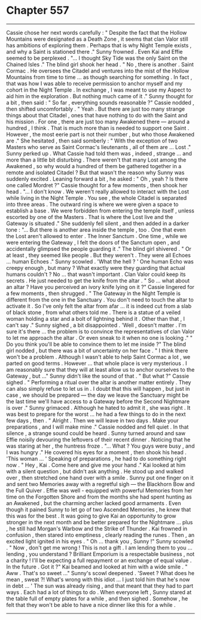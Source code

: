 
# Chapter 557


---

Cassie chose her next words carefully :
" Despite the fact that the Hollow Mountains were designated as a Death Zone , it seems that clan Valor still has ambitions of exploring them . Perhaps that is why Night Temple exists , and why a Saint is stationed there ."
Sunny frowned . Even Kai and Effie seemed to be perplexed .
"... I thought Sky Tide was the only Saint on the Chained Isles ."
The blind girl shook her head .
" No , there is another . Saint Cormac . He oversees the Citadel and ventures into the mist of the Hollow Mountains from time to time ... as though searching for something . In fact , that was how I was able to receive permission to anchor myself and my cohort in the Night Temple . In exchange , I was meant to use my Aspect to aid him in the exploration . But nothing much came of it ."
Sunny thought for a bit , then said :
" So far , everything sounds reasonable ?"
Cassie nodded , then shifted uncomfortably .
" Yeah . But there are just too many strange things about that Citadel , ones that have nothing to do with the Saint and his mission . For one , there are just too many Awakened there — around a hundred , I think . That is much more than is needed to support one Saint . However , the most eerie part is not their number , but who those Awakened are ."
She hesitated , then said somberly :
" With the exception of two Masters who serve as Saint Cormac's lieutenants , all of them are … Lost ."
Sunny perked up .
What Cassie had told them was , indeed , strange … and more than a little bit disturbing . There weren't that many Lost among the Awakened , so why would a hundred of them be gathered together in a remote and isolated Citadel ?
But that wasn't the reason why Sunny was suddenly excited . Leaning forward a bit , he asked :
" Oh , yeah ? Is there one called Mordret ?"
Cassie thought for a few moments , then shook her head .
"... I don't know . We weren't really allowed to interact with the Lost while living in the Night Temple . You see , the whole Citadel is separated into three areas . The outward ring is where we were given a space to establish a base . We were forbidden from entering the temple itself , unless escorted by one of the Masters . That is where the Lost live and the Gateway is situated ."
She suddenly fell silent , and then added in a darker tone :
"... But there is another area inside the temple , too . One that even the Lost aren't allowed to enter . The Inner Sanctum . One time , while we were entering the Gateway , I felt the doors of the Sanctum open , and accidentally glimpsed the people guarding it ."
The blind girl shivered .
" Or at least , they seemed like people . But they weren't . They were all Echoes … human Echoes ."
Sunny scowled .
'What the hell ? '
One human Echo was creepy enough , but many ? What exactly were they guarding that actual humans couldn't ?
No … that wasn't important . Clan Valor could keep its secrets . He just needed to get the knife from the altar .
" So … what about an altar ? Have you perceived an ivory knife lying on it ?"
Cassie lingered for a few moments , then shrugged .
" The Gateway in the Night Temple is different from the one in the Sanctuary . You don't need to touch the altar to activate it . So I've only felt the altar from afar … it is indeed cut from a slab of black stone , from what others told me . There is a statue of a veiled woman holding a star and a bolt of lightning behind it . Other than that , I can't say ."
Sunny sighed , a bit disappointed .
'Well , doesn't matter . I'm sure it's there … the problem is to convince the representatives of clan Valor to let me approach the altar . Or even sneak to it when no one is looking ."
" Do you think you'll be able to convince them to let me inside ?"
The blind girl nodded , but there was a bit of uncertainty on her face .
" I think there won't be a problem . Although I wasn't able to help Saint Cormac a lot , we parted on good terms . However … that whole place is very mysterious . I am reasonably sure that they will at least allow us to anchor ourselves to the Gateway , but …"
Sunny didn't like the sound of that .
" But what ?"
Cassie sighed .
" Performing a ritual over the altar is another matter entirely . They can also simply refuse to let us in . I doubt that this will happen , but just in case , we should be prepared — the day we leave the Sanctuary might be the last time we'll have access to a Gateway before the Second Nightmare is over ."
Sunny grimaced .
Although he hated to admit it , she was right . It was best to prepare for the worst … he had a few things to do in the next few days , then .
" Alright . Then we will leave in two days . Make your preparations , and I will make mine ."
Cassie nodded and fell quiet .
In that silence , a strange sound could be heard . Sunny turned around and saw Effie noisily devouring the leftovers of their recent dinner . Noticing that he was staring at her , the huntress froze .
"... What ? You guys were busy , and I was hungry ."
He covered his eyes for a moment , then shook his head .
'This woman ... '
Speaking of preparations , he had to do something right now .
" Hey , Kai . Come here and give me your hand ."
Kai looked at him with a silent question , but didn't ask anything . He stood up and walked over , then stretched one hand over with a smile .
Sunny put one finger on it and sent two Memories away with a regretful sigh — the Blackhorn Bow and the Full Quiver . Effie was well - equipped with powerful Memories from her time on the Forgotten Shore and from the months she had spent hunting as an Awakened , but the charming archer lacked good armaments .
Even though it pained Sunny to let go of two Ascended Memories , he knew that this was for the best . It was going to give Kai an opportunity to grow stronger in the next month and be better prepared for the Nightmare … plus , he still had Morgan's Warbow and the Strike of Thunder .
Kai frowned in confusion , then stared into emptiness , clearly reading the runes . Then , an excited light ignited in his eyes .
" Oh … thank you , Sunny !"
Sunny scowled .
" Now , don't get me wrong ! This is not a gift . I am lending them to you … lending , you understand ? Brilliant Emporium is a respectable business , not a charity ! I'll be expecting a full repayment or an exchange of equal value . In the future . Got it ?"
Kai beamed and looked at him with a wide smile .
" Aww . That's so sweet ..."
Sunny's scowl deepened .
'Sweet ? What does he mean , sweat ?! What's wrong with this idiot … I just told him that he's now in debt … '
The sun was already rising , and that meant that they had to part ways . Each had a lot of things to do .
When everyone left , Sunny stared at the table full of empty plates for a while , and then sighed .
Somehow , he felt that they won't be able to have a nice dinner like this for a while .

---


